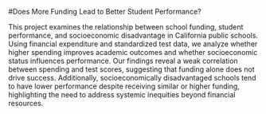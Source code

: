 #Does More Funding Lead to Better Student Performance?

This project examines the relationship between school funding, student performance, and socioeconomic disadvantage in California public schools. Using financial expenditure and standardized test data, we analyze whether higher spending improves academic outcomes and whether socioeconomic status influences performance. Our findings reveal a weak correlation between spending and test scores, suggesting that funding alone does not drive success. Additionally, socioeconomically disadvantaged schools tend to have lower performance despite receiving similar or higher funding, highlighting the need to address systemic inequities beyond financial resources.
